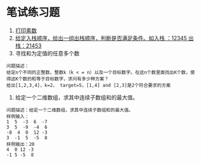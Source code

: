 # 笔试练习题
1. [打印素数](BaseTest.java)
1. [给定入栈顺序，给出一组出栈顺序，判断是否满足条件。如入栈 ：12345 出栈：21453](BaseTest.java)
1. 寻找和为定值的任意多个数
```
问题描述：
给定n个不同的正整数，整数k（k < = n）以及一个目标数字。在这n个数里面找出K个数，使得这K个数的和等于目标数字，求问有多少种方案？
给出[1,2,3,4]，k=2， target=5，[1,4] and [2,3]是2个符合要求的方案
```
1. 给定一个二维数组，求其中连续子数组和的最大值。
```
问题描述：给定一个二维数组，求其中连续子数组和的最大值。
样例输入： 
1  5  -3  6  -7
3  5  -9  -4  6
-8  4  0  12 -3
3  -1  5  -5  8
样例输出：20  
4  0 12 -3
-1 5 -5  8
```